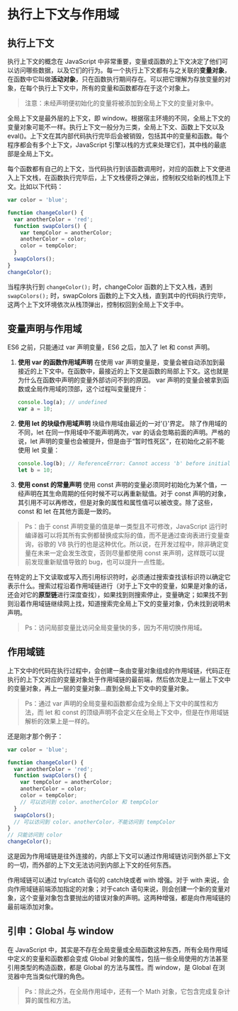 # 执行上下文与作用域

## 执行上下文

执行上下文的概念在 JavaScript 中非常重要，变量或函数的上下文决定了他们可以访问哪些数据，以及它们的行为。每一个执行上下文都有与之关联的**变量对象**，在函数中它叫做**活动对象**，只在函数执行期间存在。可以把它理解为存放变量的对象，在每个执行上下文中，所有的变量和函数都存在于这个对象上。

> 注意：未经声明便初始化的变量将被添加到全局上下文的变量对象中。

全局上下文是最外层的上下文，即 window。根据宿主环境的不同，全局上下文的变量对象可能不一样。执行上下文一般分为三类，全局上下文、函数上下文以及 eval()。上下文在其内部代码执行完毕后会被销毁，包括其中的变量和函数。每个程序都会有多个上下文，JavaScript 引擎以栈的方式来处理它们，其中栈的最底部是全局上下文。

每个函数都有自己的上下文，当代码执行到该函数调用时，对应的函数上下文便进入上下文栈，在函数执行完毕后，上下文栈便将之弹出，控制权交给新的栈顶上下文。比如以下代码：

```javascript
var color = 'blue';

function changeColor() {
  var anotherColor = 'red';
  function swapColors() {
    var tempColor = anotherColor;
    anotherColor = color;
    color = tempColor;
  }
  swapColors();
}
changeColor();
```

当程序执行到 `changeColor();` 时，changeColor 函数的上下文入栈，遇到 `swapColors();` 时，swapColors 函数的上下文入栈，直到其中的代码执行完毕，这两个上下文环境依次从栈顶弹出，控制权回到全局上下文手中。

## 变量声明与作用域

ES6 之前，只能通过 var 声明变量，ES6 之后，加入了 let 和 const 声明。

1. **使用 var 的函数作用域声明**
   在使用 var 声明变量是，变量会被自动添加到最接近的上下文中。在函数中，最接近的上下文是函数的局部上下文。这也就是为什么在函数中声明的变量外部访问不到的原因。
   var 声明的变量会被拿到函数或全局作用域的顶部，这个过程叫变量提升：

   ```javascript
   console.log(a); // undefined
   var a = 10;
   ```

2. **使用 let 的块级作用域声明**
   块级作用域由最近的一对'{}'界定。 除了作用域的不同，let 在同一作用域中不能声明两次，var 的话会忽略前面的声明。严格的说，let 声明的变量也会被提升，但是由于“暂时性死区”，在初始化之前不能使用 let 变量：

   ```javascript
   console.log(b); // ReferenceError: Cannot access 'b' before initialization
   let b = 10;
   ```

3. **使用 const 的常量声明**
   使用 const 声明的变量必须同时初始化为某个值，一经声明在其生命周期的任何时候不可以再重新赋值。对于 const 声明的对象，其引用不可以再修改，但是对象的属性和属性值可以被改变。除了这些，const 和 let 在其他方面是一致的。

> Ps：由于 const 声明变量的值是单一类型且不可修改，JavaScript 运行时编译器可以将其所有实例都替换成实际的值，而不是通过查询表进行变量查询，谷歌的 V8 执行的也是这种优化。所以说，在开发过程中，除非确定变量在未来一定会发生改变，否则尽量都使用 const 来声明，这样既可以提前发现重新赋值导致的 bug，也可以提升一点性能。

在特定的上下文读取或写入而引用标识符时，必须通过搜索查找该标识符以确定它表示什么。搜索过程沿着作用域链进行（对于上下文中的变量，如果是对象的话，还会对它的**原型链**进行深度查找），如果找到则搜索停止，变量确定；如果找不到则沿着作用域链继续网上找，知道搜索完全局上下文的变量对象，仍未找到说明未声明。

> Ps：访问局部变量比访问全局变量快的多，因为不用切换作用域。

## 作用域链

上下文中的代码在执行过程中，会创建一条由变量对象组成的作用域链，代码正在执行的上下文对应的变量对象处于作用域链的最前端，然后依次是上一层上下文中的变量对象，再上一层的变量对象...直到全局上下文中的变量对象。

> Ps：通过 var 声明的全局变量和函数都会成为全局上下文中的属性和方法，而 let 和 const 的顶级声明不会定义在全局上下文中，但是在作用域链解析的效果上是一样的。

还是刚才那个例子：

```javascript
var color = 'blue';

function changeColor() {
  var anotherColor = 'red';
  function swapColors() {
    var tempColor = anotherColor;
    anotherColor = color;
    color = tempColor;
    // 可以访问到 color、anotherColor 和 tempColor
  }
  swapColors();
  // 可以访问到 color、anotherColor，不能访问到 tempColor  
}
// 只能访问到 color
changeColor();
```

这是因为作用域链是往外连接的，内部上下文可以通过作用域链访问到外部上下文的一切，而外部的上下文无法访问到内部上下文的任何东西。

作用域链可以通过 try/catch 语句的 catch块或者 with 增强。对于 with 来说，会向作用域链前端添加指定的对象；对于catch 语句来说，则会创建一个新的变量对象，这个变量对象包含要抛出的错误对象的声明。这两种增强，都是向作用域链的最前端添加对象。

## 引申：Global 与 window

在 JavaScript 中，其实是不存在全局变量或全局函数这种东西，所有全局作用域中定义的变量和函数都会变成 Global 对象的属性，包括一些全局使用的方法甚至引用类型的构造函数，都是 Global 的方法与属性。而 window，是 Global 在浏览器中充当类似代理的角色。 

>  Ps：除此之外，在全局作用域中，还有一个 Math 对象，它包含完成复杂计算的属性和方法。

